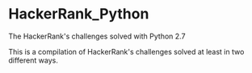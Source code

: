 # HackerRank_Python
The HackerRank's challenges solved with Python 2.7

This is a compilation of HackerRank's challenges solved at least in two different ways.
